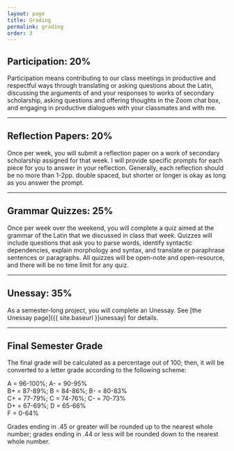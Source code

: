 ```yaml
---
layout: page
title: Grading
permalink: grading
order: 3
---
```


## Participation: 20%

Participation means contributing to our class meetings in productive and respectful ways through translating or asking questions about the Latin, discussing the arguments of and your responses to works of secondary scholarship, asking questions and offering thoughts in the Zoom chat box, and engaging in productive dialogues with your classmates and with me.

***

## Reflection Papers: 20%

Once per week, you will submit a reflection paper on a work of secondary scholarship assigned for that week. I will provide specific prompts for each piece for you to answer in your reflection. Generally, each reflection should be no more than 1-2pp. double spaced, but shorter or longer is okay as long as you answer the prompt.

***

## Grammar Quizzes: 25%

Once per week over the weekend, you will complete a quiz aimed at the grammar of the Latin that we discussed in class that week. Quizzes will include questions that ask you to parse words, identify syntactic dependencies, explain morphology and syntax, and translate or paraphrase sentences or paragraphs. All quizzes will be open-note and open-resource, and there will be no time limit for any quiz.

***

## Unessay: 35%
As a semester-long project, you will complete an Unessay. See [the Unessay page]({{ site.baseurl }}unessay) for details.

***

## Final Semester Grade

The final grade will be calculated as a percentage out of 100; then, it will be converted to a letter grade according to the following scheme:

A = 96-100%; A- = 90-95%  
B+ = 87-89%; B = 84-86%; B- = 80-83%  
C+ = 77-79%; C = 74-76%; C- = 70-73%  
D+ = 67-69%; D = 65-66%  
F = 0-64%

Grades ending in .45 or greater will be rounded up to the nearest whole number; grades ending in .44 or less will be rounded down to the nearest whole number.
